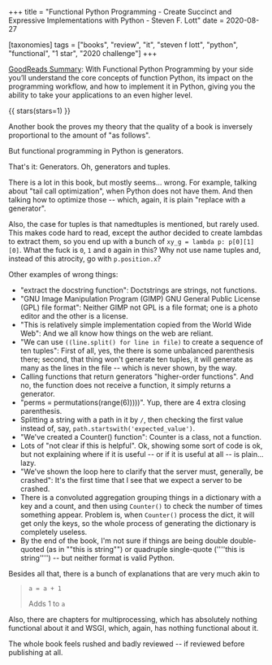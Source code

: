 +++
title = "Functional Python Programming - Create Succinct and Expressive Implementations with Python - Steven F. Lott"
date = 2020-08-27

[taxonomies]
tags = ["books", "review", "it", "steven f lott", "python", "functional", 
"1 star", "2020 challenge"]
+++

[GoodReads Summary](https://www.goodreads.com/book/show/24925633-functional-python-programming---create-succinct-and-expressive-implement):
With Functional Python Programming by your side you’ll understand the core
concepts of function Python, its impact on the programming workflow, and how
to implement it in Python, giving you the ability to take your applications to
an even higher level.

<!-- more -->

{{ stars(stars=1) }}

Another book the proves my theory that the quality of a book is inversely
proportional to the amount of "as follows".

But functional programming in Python is generators. 

That's it: Generators. Oh, generators and tuples.

There is a lot in this book, but mostly seems... wrong. For example, talking
about "tail call optimization", when Python does not have them. And then
talking how to optimize those -- which, again, it is plain "replace with a
generator".

Also, the case for tuples is that namedtuples is mentioned, but rarely used.
This makes code hard to read, except the author decided to create lambdas to
extract them, so you end up with a bunch of `xy_g = lambda p: p[0][1][0]`.
What the fuck is `0`, `1` and `0` again in this? Why not use name tuples and,
instead of this atrocity, go with `p.position.x`?

Other examples of wrong things:

- "extract the docstring function": Doctstrings are strings, not functions.
- "GNU Image Manipulation Program (GIMP) GNU General Public License (GPL) file
	format": Neither GIMP not GPL is a file format; one is a photo editor and
	the other is a license.
- "This is relatively simple implementation copied from the World Wide Web":
	And we all know how things on the web are reliant.
- "We can use `((line.split() for line in file)` to create a sequence of ten
	tuples": First of all, yes, the there is some unbalanced parenthesis
	there; second, that thing won't generate ten tuples, it will generate as
	many as the lines in the file -- which is never shown, by the way.
- Calling functions that return generators "higher-order functions". And no,
	the function does not receive a function, it simply returns a generator.
- "perms = permutations(range(6)))))". Yup, there are 4 extra closing
	parenthesis.
- Splitting a string with a path in it by `/`, then checking the first value
	instead of, say, `path.startswith('expected_value')`.
- "We've created a Counter() function": Counter is a class, not a function.
- Lots of "not clear if this is helpful". Ok, showing some sort of code is ok,
	but not explaining where if it is useful -- or if it is useful at all --
	is plain... lazy.
- "We've shown the loop here to clarify that the server must, generally, be
	crashed": It's the first time that I see that we expect a server to be
	crashed.
- There is a convoluted aggregation grouping things in a dictionary with a key
	and a count, and then using `Counter()` to check the number of times
	something appear. Problem is, when `Counter()` process the dict, it will
	get only the keys, so the whole process of generating the dictionary is
	completely useless.
- By the end of the book, I'm not sure if things are being double
	double-quoted (as in ""this is string"") or quadruple single-quote
	(''''this is string'''') -- but neither format is valid Python.

Besides all that, there is a bunch of explanations that are very much akin to

> `a = a + 1`
>
> Adds 1 to `a`

Also, there are chapters for multiprocessing, which has absolutely nothing
functional about it and WSGI, which, again, has nothing functional about it.

The whole book feels rushed and badly reviewed -- if reviewed before
publishing at all.
